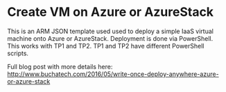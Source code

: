 # Create VM on Azure or AzureStack

This is an ARM JSON template used used to deploy a simple IaaS virtual machine onto Azure or AzureStack. Deployment is done via PowerShell. This works with TP1 and TP2. TP1 and TP2 have different PowerShell scripts. 

Full blog post with more details here: http://www.buchatech.com/2016/05/write-once-deploy-anywhere-azure-or-azure-stack
